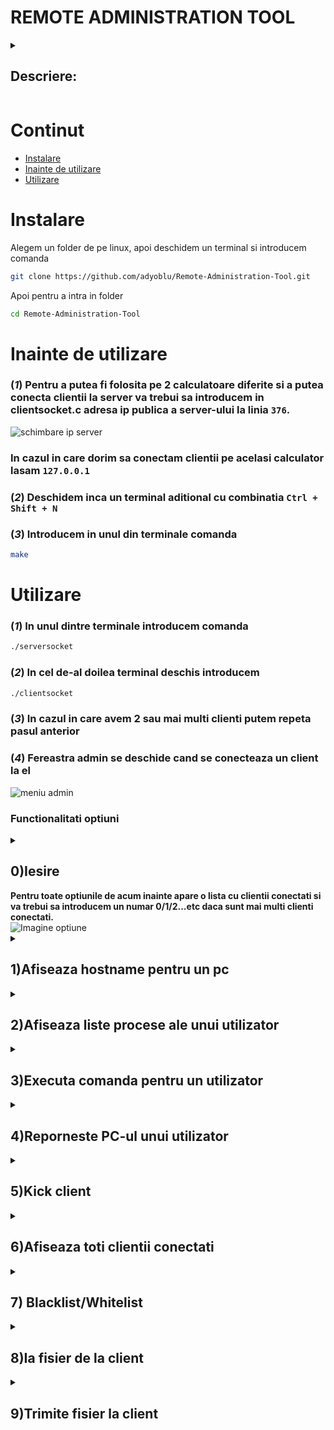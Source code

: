 # REMOTE ADMINISTRATION TOOL
<details>
  <summary><h2>Descriere:</h2></summary>
  Aceasta aplicatie de administrare si monitorizare a sistemelor este conceputa pentru a permite administratorilor sa gestioneze si sa monitorizeze resursele sistemelor de la distanta. 
  Serverul primeste conexiuni de la clienti si ofera administratorului un set de comenzi pentru a interactiona cu sistemele conectate. 
  Aplicatia utilizeaza un model de baza client-server si include functionalitati precum afisarea informatiilor despre sistem, gestionarea proceselor, executarea de comenzi si transferul de fisiere intre client si server.
</details>

# Continut

- [Instalare](#instalare)
- [Inainte de utilizare](#inainte-de-utilizare)
- [Utilizare](#utilizare)
# Instalare

Alegem un folder de pe linux, apoi deschidem un terminal si introducem comanda
```bash
git clone https://github.com/adyoblu/Remote-Administration-Tool.git
```
Apoi pentru a intra in folder
```bash
cd Remote-Administration-Tool
```

# Inainte de utilizare
### (*1*) Pentru a putea fi folosita pe 2 calculatoare diferite si a putea conecta clientii la server va trebui sa introducem in clientsocket.c adresa ip publica a server-ului la linia ```376```.
![schimbare ip server](https://iili.io/JaHsxvs.png)
### In cazul in care dorim sa conectam clientii pe acelasi calculator lasam  ```127.0.0.1```
### (*2*) Deschidem inca un terminal aditional cu combinatia ```Ctrl + Shift + N```
### (*3*) Introducem in unul din terminale comanda 
```bash
make
```

# Utilizare
### (*1*) In unul dintre terminale introducem comanda
```bash
./serversocket
```
### (*2*) In cel de-al doilea terminal deschis introducem
```bash
./clientsocket
```
### (*3*) In cazul in care avem 2 sau mai multi clienti putem repeta pasul anterior
### (*4*) Fereastra admin se deschide cand se conecteaza un client la el
![meniu admin](https://iili.io/JaHmXe9.png)
### Functionalitati optiuni
<details>
  <summary><h2>0)Iesire</h2></summary>
  <b>Aici se inchide server-ul si conexiunile clientilor.</b>
  <img src="https://iili.io/JaHyAtn.png" alt="Imagine optiunea 0">
</details>
  <b>Pentru toate optiunile de acum inainte apare o lista cu clientii conectati si va trebui sa introducem un numar 0/1/2...etc daca sunt mai multi clienti conectati.</b><br>
  <img src="https://iili.io/JaJ94m7.png" alt="Imagine optiune"><br>
<details>
  <summary><h2>1)Afiseaza hostname pentru un pc</h2></summary>
  <b>Pe server va fi afisat hostname-ul clientului caruia ii corespunde acel ip.</b>
  <img src="https://iili.io/JaJ3hV1.png" alt="hostname">
</details>
<details>
  <summary><h2>2)Afiseaza liste procese ale unui utilizator</h2></summary>
  <b>Pe server va fi afisata o lista de procese cu informatii aferente preluate din </b>
  <pre><code class="language-bash">
  /proc/[PID]/stat
  /proc/[PID]/status
  /proc/[PID]/statm
    </code>
  </pre>
  <img src="https://github.com/adyoblu/Remote-Administration-Tool/assets/44545077/5f46d9fa-2fa1-4fb3-a252-36da23b9566f" alt="procese">
</details>
<details>
  <summary><h2>3)Executa comanda pentru un utilizator</h2></summary>
  <b>Pe server va fi afisat output-ul comenzii (fara comenzi din modul super user do). Pentru comenzi fara output va fi afisat un mesaj.</b><br>
  <details>
  <summary>Exemplu comanda cu output</summary>
  <img src="https://github.com/adyoblu/Remote-Administration-Tool/assets/44545077/8b491686-7720-42eb-be61-d7da0c3b6d34" alt="comanda cu output">
  </details>
  <details>
  <summary>Exemplu comanda fara output</summary>
  <img src="https://github.com/adyoblu/Remote-Administration-Tool/assets/44545077/a40c2359-0b0b-4c5e-9194-c87a17e93bf4" alt="comanda fara output">
  </details>
</details>
<details>
  <summary><h2>4)Reporneste PC-ul unui utilizator</h2></summary>
  <b>Calculatorul clientului reporneste.</b>
</details>
<details>
  <summary><h2>5)Kick client</h2></summary>
  <b>Clientul este scos de pe server si daca este singurul conectat la server, se va sterge meniul pana la sosirea altui client.</b>
  <img src="https://github.com/adyoblu/Remote-Administration-Tool/assets/44545077/2098aacb-b692-4311-9470-4c05be72d9d9" alt="exemplu">
  <img src="https://github.com/adyoblu/Remote-Administration-Tool/assets/44545077/614e5b4a-0bf1-40f3-b93c-33de16db3c3b" alt="ex2">
</details>
<details>
  <summary><h2>6)Afiseaza toti clientii conectati</h2></summary>
  <b>Lista clientilor.</b><br>
  <img src="https://github.com/adyoblu/Remote-Administration-Tool/assets/44545077/dd533793-6f8c-47b3-9f6d-25024ff8286b" alt="ex3">
</details>
<details>
  <summary><h2>7) Blacklist/Whitelist</h2></summary>
  <details>
  <summary>Blacklist</summary>
  <img src="https://github.com/adyoblu/Remote-Administration-Tool/assets/44545077/44b81236-6d1b-4808-bb25-450d47c766f9" alt="blacklist"><br>
  <b>Apasam pe tasta "y", ne intoarcem la meniul principal, apoi tasta "5" pentru a da kick clientului de pe server. Ulterior daca clientul va dori sa intre din nou pe server va fi oprit.</b>
  <img src="https://github.com/adyoblu/Remote-Administration-Tool/assets/44545077/331206c3-b1c9-4844-9285-b24aa8644a90 alt="conexiune closed">
  </details>
  <details>
  <summary>Whitelist</summary>
  <b>In acest scenariu sunt 2 clienti conectati la server. Adaug unul dintre clienti la blacklist si ii dau kick si fiindca am un al doilea client, pot face whitelist celui caruia i-am blocat ip-ul.</b><br>
  <img src="https://github.com/adyoblu/Remote-Administration-Tool/assets/44545077/a519ab5a-9f96-498b-859a-6c5df561a379" alt="whitelist"><br>
  <img src="https://github.com/adyoblu/Remote-Administration-Tool/assets/44545077/48ef33eb-7f2a-4bbc-820b-f7db40e2d349" alt="whitelist"><br>
  </details>
</details>
<details>
  <summary><h2>8)Ia fisier de la client</h2></summary><br>
  <img src="https://github.com/adyoblu/Remote-Administration-Tool/assets/44545077/7ca4b6ed-1d5f-418d-b7eb-27e5aeccaa78" alt="primesc"><br>
  <img src="https://github.com/adyoblu/Remote-Administration-Tool/assets/44545077/3e96ec5c-df9d-4538-935d-413d6560aefd" alt="fisier">
</details>
<details>
  <summary><h2>9)Trimite fisier la client</h2></summary>
  <img src="https://github.com/adyoblu/Remote-Administration-Tool/assets/44545077/d9b2861a-4883-4836-b472-4508d7597275" alt="file"><br>
  <img src="https://github.com/adyoblu/Remote-Administration-Tool/assets/44545077/345d55f7-37ab-4c09-b46b-42185f17f644" alt="trimit">
</details>